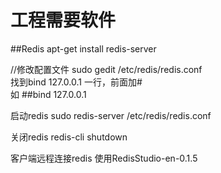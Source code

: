 # 工程需要软件

##Redis
apt-get install redis-server

//修改配置文件
sudo gedit  /etc/redis/redis.conf  
找到bind 127.0.0.1 一行，前面加#  
如 ##bind 127.0.0.1

启动redis
sudo redis-server /etc/redis/redis.conf

关闭redis
redis-cli shutdown

客户端远程连接redis
使用RedisStudio-en-0.1.5 
